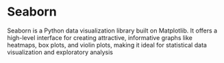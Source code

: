 # Seaborn
Seaborn is a Python data visualization library built on Matplotlib. It offers a high-level interface for creating attractive, informative graphs like heatmaps, box plots, and violin plots, making it ideal for statistical data visualization and exploratory analysis
